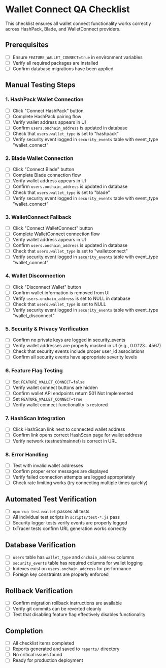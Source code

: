 # Wallet Connect QA Checklist

This checklist ensures all wallet connect functionality works correctly across HashPack, Blade, and WalletConnect providers.

## Prerequisites
- [ ] Ensure `FEATURE_WALLET_CONNECT=true` in environment variables
- [ ] Verify all required packages are installed
- [ ] Confirm database migrations have been applied

## Manual Testing Steps

### 1. HashPack Wallet Connection
- [ ] Click "Connect HashPack" button
- [ ] Complete HashPack pairing flow
- [ ] Verify wallet address appears in UI
- [ ] Confirm `users.onchain_address` is updated in database
- [ ] Check that `users.wallet_type` is set to "hashpack"
- [ ] Verify security event logged in `security_events` table with event_type "wallet_connect"

### 2. Blade Wallet Connection
- [ ] Click "Connect Blade" button
- [ ] Complete Blade connection flow
- [ ] Verify wallet address appears in UI
- [ ] Confirm `users.onchain_address` is updated in database
- [ ] Check that `users.wallet_type` is set to "blade"
- [ ] Verify security event logged in `security_events` table with event_type "wallet_connect"

### 3. WalletConnect Fallback
- [ ] Click "Connect WalletConnect" button
- [ ] Complete WalletConnect connection flow
- [ ] Verify wallet address appears in UI
- [ ] Confirm `users.onchain_address` is updated in database
- [ ] Check that `users.wallet_type` is set to "walletconnect"
- [ ] Verify security event logged in `security_events` table with event_type "wallet_connect"

### 4. Wallet Disconnection
- [ ] Click "Disconnect Wallet" button
- [ ] Confirm wallet information is removed from UI
- [ ] Verify `users.onchain_address` is set to NULL in database
- [ ] Check that `users.wallet_type` is set to NULL
- [ ] Verify security event logged in `security_events` table with event_type "wallet_disconnect"

### 5. Security & Privacy Verification
- [ ] Confirm no private keys are logged in security_events
- [ ] Verify wallet addresses are properly masked in UI (e.g., 0.0.123...4567)
- [ ] Check that security events include proper user_id associations
- [ ] Confirm all security events have appropriate severity levels

### 6. Feature Flag Testing
- [ ] Set `FEATURE_WALLET_CONNECT=false`
- [ ] Verify wallet connect buttons are hidden
- [ ] Confirm wallet API endpoints return 501 Not Implemented
- [ ] Set `FEATURE_WALLET_CONNECT=true`
- [ ] Verify wallet connect functionality is restored

### 7. HashScan Integration
- [ ] Click HashScan link next to connected wallet address
- [ ] Confirm link opens correct HashScan page for wallet address
- [ ] Verify network (testnet/mainnet) is correct in URL

### 8. Error Handling
- [ ] Test with invalid wallet addresses
- [ ] Confirm proper error messages are displayed
- [ ] Verify failed connection attempts are logged appropriately
- [ ] Check rate limiting works (try connecting multiple times quickly)

## Automated Test Verification
- [ ] `npm run test:wallet` passes all tests
- [ ] All individual test scripts in `scripts/test-*.js` pass
- [ ] Security logger tests verify events are properly logged
- [ ] txTracer tests confirm URL generation works correctly

## Database Verification
- [ ] `users` table has `wallet_type` and `onchain_address` columns
- [ ] `security_events` table has required columns for wallet logging
- [ ] Indexes exist on `users.onchain_address` for performance
- [ ] Foreign key constraints are properly enforced

## Rollback Verification
- [ ] Confirm migration rollback instructions are available
- [ ] Verify git commits can be reverted cleanly
- [ ] Test that disabling feature flag effectively disables functionality

## Completion
- [ ] All checklist items completed
- [ ] Reports generated and saved to `reports/` directory
- [ ] No critical issues found
- [ ] Ready for production deployment